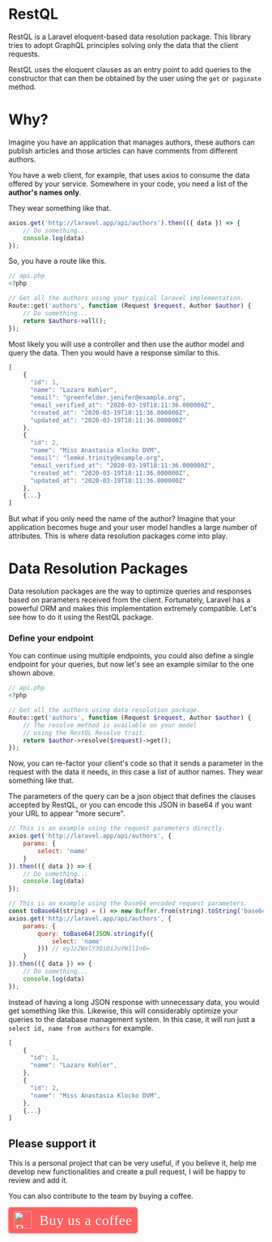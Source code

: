 # RestQL

RestQL is a Laravel eloquent-based data resolution package. This library tries to
adopt GraphQL principles solving only the data that the client requests.

RestQL uses the eloquent clauses as an entry point to add queries to the constructor
that can then be obtained by the user using the `get` or` paginate` method.

# Why?

Imagine you have an application that manages authors, these authors can publish
articles and those articles can have comments from different authors.

You have a web client, for example, that uses axios to consume the data offered
by your service. Somewhere in your code, you need a list of the **author's names only**.

They wear something like that.

```js
axios.get('http://laravel.app/api/authors').then(({ data }) => {
    // Do something...
    console.log(data)
});
```

So, you have a route like this.

```php
// api.php
<?php

// Get all the authors using your typical laravel implementation.
Route::get('authors', function (Request $request, Author $author) {
    // Do something...
    return $authors->all();
});
```

Most likely you will use a controller and then use the author model and query the data.
Then you would have a response similar to this.

```js
[
    {
      "id": 1,
      "name": "Lazaro Kohler",
      "email": "greenfelder.jenifer@example.org",
      "email_verified_at": "2020-03-19T18:11:36.000000Z",
      "created_at": "2020-03-19T18:11:36.000000Z",
      "updated_at": "2020-03-19T18:11:36.000000Z"
    },
    {
      "id": 2,
      "name": "Miss Anastasia Klocko DVM",
      "email": "lemke.trinity@example.org",
      "email_verified_at": "2020-03-19T18:11:36.000000Z",
      "created_at": "2020-03-19T18:11:36.000000Z",
      "updated_at": "2020-03-19T18:11:36.000000Z"
    },
    {...}
]
```

But what if you only need the name of the author? Imagine that your application
becomes huge and your user model handles a large number of attributes. This is where
data resolution packages come into play.

# Data Resolution Packages

Data resolution packages are the way to optimize queries and responses based on
parameters received from the client. Fortunately, Laravel has a powerful ORM and makes
this implementation extremely compatible. Let's see how to do it using the RestQL package.

### Define your endpoint

You can continue using multiple endpoints, you could also define a single endpoint
for your queries, but now let's see an example similar to the one shown above.

```php
// api.php
<?php

// Get all the authors using data resolution package.
Route::get('authors', function (Request $request, Author $author) {
    // The resolve method is available on your model
    // using the RestQL Resolve trait.
    return $author->resolve($request)->get();
});
```

Now, you can re-factor your client's code so that it sends a parameter in the
request with the data it needs, in this case a list of author names. They wear
something like that.

The parameters of the query can be a json object that defines the clauses accepted
by RestQL, or you can encode this JSON in base64 if you want your URL to
appear "more secure".

```js
// This is an example using the request parameters directly.
axios.get('http://laravel.app/api/authors', {
    params: {
        select: 'name'
    }
}).then(({ data }) => {
    // Do something...
    console.log(data)
});

// This is an example using the base64 encoded request parameters.
const toBase64(string) = () => new Buffer.from(string).toString('base64');
axios.get('http://laravel.app/api/authors', {
    params: {
        query: toBase64(JSON.stringify({
            select: 'name'
        })) // eyJzZWxlY3QiOiJuYW1lIn0=
    }
}).then(({ data }) => {
    // Do something...
    console.log(data)
});
```

Instead of having a long JSON response with unnecessary data, you would get
something like this. Likewise, this will considerably optimize your queries to
the database management system. In this case, it will run just a
`select id, name from authors` for example.


```js
[
    {
      "id": 1,
      "name": "Lazaro Kohler",
    },
    {
      "id": 2,
      "name": "Miss Anastasia Klocko DVM",
    },
    {...}
]
```

## Please support it

This is a personal project that can be very useful, if you believe it, help me
develop new functionalities and create a pull request, I will be
happy to review and add it.

You can also contribute to the team by buying a coffee.


<style>.bmc-button img{height: 34px !important;width: 35px !important;margin-bottom: 1px !important;box-shadow: none !important;border: none !important;vertical-align: middle !important;}.bmc-button{padding: 7px 10px 7px 10px !important;line-height: 35px !important;height:51px !important;min-width:217px !important;text-decoration: none !important;display:inline-flex !important;color:#ffffff !important;background-color:#FF5F5F !important;border-radius: 5px !important;border: 1px solid transparent !important;padding: 7px 10px 7px 10px !important;font-size: 28px !important;letter-spacing:0.6px !important;box-shadow: 0px 1px 2px rgba(190, 190, 190, 0.5) !important;-webkit-box-shadow: 0px 1px 2px 2px rgba(190, 190, 190, 0.5) !important;margin: 0 auto !important;font-family:'Cookie', cursive !important;-webkit-box-sizing: border-box !important;box-sizing: border-box !important;-o-transition: 0.3s all linear !important;-webkit-transition: 0.3s all linear !important;-moz-transition: 0.3s all linear !important;-ms-transition: 0.3s all linear !important;transition: 0.3s all linear !important;}.bmc-button:hover, .bmc-button:active, .bmc-button:focus {-webkit-box-shadow: 0px 1px 2px 2px rgba(190, 190, 190, 0.5) !important;text-decoration: none !important;box-shadow: 0px 1px 2px 2px rgba(190, 190, 190, 0.5) !important;opacity: 0.85 !important;color:#ffffff !important;}</style><link href="https://fonts.googleapis.com/css?family=Cookie" rel="stylesheet"><a class="bmc-button" target="_blank" href="https://www.buymeacoffee.com/BgHiZ9b"><img src="https://cdn.buymeacoffee.com/buttons/bmc-new-btn-logo.svg" alt="Buy us a coffee"><span style="margin-left:15px;font-size:28px !important;">Buy us a coffee</span></a>
